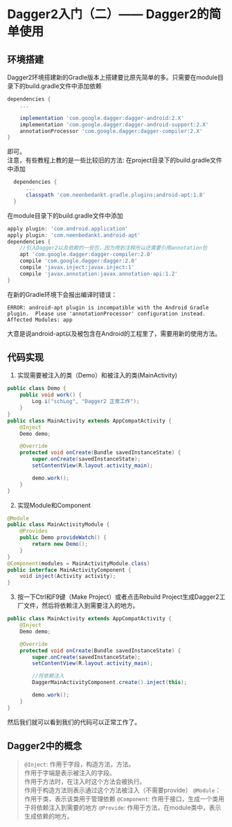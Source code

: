 # Dagger2入门（二）—— Dagger2的简单使用
## 环境搭建
Dagger2环境搭建新的Gradle版本上搭建要比原先简单的多。只需要在module目录下的build.gradle文件中添加依赖
``` Groovy
dependencies {
    ...

    implementation 'com.google.dagger:dagger-android:2.X'
    implementation 'com.google.dagger:dagger-android-support:2.X'
    annotationProcessor 'com.google.dagger:dagger-compiler:2.X'
}
```
即可。  
注意，有些教程上教的是一些比较旧的方法:
在project目录下的build.gradle文件中添加
``` Groovy
  dependencies {
      ...
      classpath 'com.neenbedankt.gradle.plugins:android-apt:1.8'
  }
```
在module目录下的build.gradle文件中添加
``` Groovy
apply plugin: 'com.android.application'
apply plugin: 'com.neenbedankt.android-apt'
dependencies {
    //引入Dagger2以及依赖的一些包，因为用到注释所以还需要引用annotation包
    apt 'com.google.dagger:dagger-compiler:2.0'
    compile 'com.google.dagger:dagger:2.0'
    compile 'javax.inject:javax.inject:1'
    compile 'javax.annotation:javax.annotation-api:1.2'
}
```
在新的Gradle环境下会报出编译时错误：
``` ERROR
ERROR: android-apt plugin is incompatible with the Android Gradle plugin.  Please use 'annotationProcessor' configuration instead.
Affected Modules: app
```
大意是说android-apt以及被包含在Android的工程里了，需要用新的使用方法。
## 代码实现
1. 实现需要被注入的类（Demo）和被注入的类(MainActivity)
``` Java
public class Demo {
    public void work() {
        Log.i("schLog", "Dagger2 正常工作");
    }
}
public class MainActivity extends AppCompatActivity {
    @Inject
    Demo demo;

    @Override
    protected void onCreate(Bundle savedInstanceState) {
        super.onCreate(savedInstanceState);
        setContentView(R.layout.activity_main);

        demo.work();
    }
}
```
2. 实现Module和Component
``` Java
@Module
public class MainActivityModule {
    @Provides
    public Demo provideWatch() {
        return new Demo();
    }
}
@Component(modules = MainActivityModule.class)
public interface MainActivityComponent {
    void inject(Activity activity);
}
```
3. 按一下Ctrl和F9键（Make Project）或者点击Rebuild Project生成Dagger2工厂文件，然后将依赖注入到需要注入的地方。
``` Java
public class MainActivity extends AppCompatActivity {
    @Inject
    Demo demo;

    @Override
    protected void onCreate(Bundle savedInstanceState) {
        super.onCreate(savedInstanceState);
        setContentView(R.layout.activity_main);

        //将依赖注入
        DaggerMainActivityComponent.create().inject(this);

        demo.work();
    }
}
```
然后我们就可以看到我们的代码可以正常工作了。
## Dagger2中的概念
> `@Inject`: 作用于字段，构造方法，方法。  
作用于字端是表示被注入的字段。  
作用于方法时，在注入时这个方法会被执行。  
作用于构造方法则表示通过这个方法被注入（不需要provide）
> `@Module`：作用于类，表示该类用于管理依赖
> `@Component`: 作用于接口，生成一个类用于将依赖注入到需要的地方
> `@Provide`: 作用于方法，在module类中，表示生成依赖的地方。
